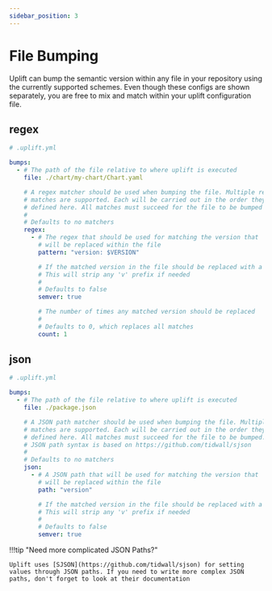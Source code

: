 ```yaml
---
sidebar_position: 3
---
```


# File Bumping

Uplift can bump the semantic version within any file in your repository using the currently supported schemes. Even though these configs are shown separately, you are free to mix and match within your uplift configuration file.

## regex

```yaml linenums="1"
# .uplift.yml

bumps:
  - # The path of the file relative to where uplift is executed
    file: ./chart/my-chart/Chart.yaml

    # A regex matcher should be used when bumping the file. Multiple regex
    # matches are supported. Each will be carried out in the order they are
    # defined here. All matches must succeed for the file to be bumped
    #
    # Defaults to no matchers
    regex:
      - # The regex that should be used for matching the version that
        # will be replaced within the file
        pattern: "version: $VERSION"

        # If the matched version in the file should be replaced with a semantic version.
        # This will strip any 'v' prefix if needed
        #
        # Defaults to false
        semver: true

        # The number of times any matched version should be replaced
        #
        # Defaults to 0, which replaces all matches
        count: 1
```

## json

```yaml linenums="1"
# .uplift.yml

bumps:
  - # The path of the file relative to where uplift is executed
    file: ./package.json

    # A JSON path matcher should be used when bumping the file. Multiple path
    # matches are supported. Each will be carried out in the order they are
    # defined here. All matches must succeed for the file to be bumped.
    # JSON path syntax is based on https://github.com/tidwall/sjson
    #
    # Defaults to no matchers
    json:
      - # A JSON path that will be used for matching the version that
        # will be replaced within the file
        path: "version"

        # If the matched version in the file should be replaced with a semantic version.
        # This will strip any 'v' prefix if needed
        #
        # Defaults to false
        semver: true
```

!!!tip "Need more complicated JSON Paths?"

    Uplift uses [SJSON](https://github.com/tidwall/sjson) for setting values through JSON paths. If you need to write more complex JSON paths, don't forget to look at their documentation
